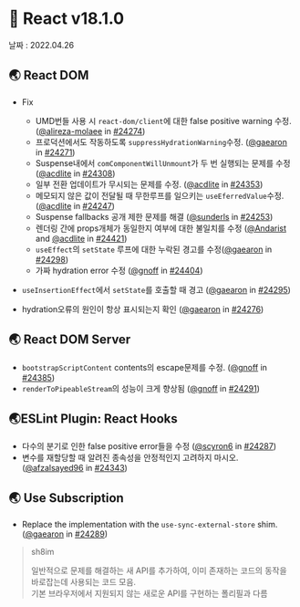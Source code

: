 # 🐳 React v18.1.0

날짜 : 2022.04.26

## 🌏 React DOM

* Fix
  * UMD번들 사용 시 `react-dom/client`에 대한 false positive warning 수정. ([@alireza-molaee](https://github.com/alireza-molaee) in [#24274](https://github.com/facebook/react/pull/24274))
  * 프로덕션에서도 작동하도록 `suppressHydrationWarning`수정. ([@gaearon](https://github.com/gaearon) in [#24271](https://github.com/facebook/react/pull/24271))
  * Suspense내에서 `comComponentWillUnmount`가 두 번 실행되는 문제를 수정 ([@acdlite](https://github.com/acdlite) in [#24308](https://github.com/facebook/react/pull/24308))
  * 일부 전환 업데이트가 무시되는 문제를 수정. ([@acdlite](https://github.com/acdlite) in [#24353](https://github.com/facebook/react/pull/24353))
  * 메모되지 않은 값이 전달될 때 무한루프를 일으키는 `useEferredValue`수정. ([@acdlite](https://github.com/acdlite) in [#24247](https://github.com/facebook/react/pull/24247))
  * Suspense fallbacks 공개 제한 문제를 해결 ([@sunderls](https://github.com/sunderls) in [#24253](https://github.com/facebook/react/pull/24253))
  * 렌더링 간에 props개체가 동일한지 여부에 대한 불일치를 수정 ([@Andarist](https://github.com/Andarist) and [@acdlite](https://github.com/acdlite) in [#24421](https://github.com/facebook/react/pull/24421))
  * `useEffect`의 `setState` 루프에 대한 누락된 경고를 수정([@gaearon](https://github.com/gaearon) in [#24298](https://github.com/facebook/react/pull/24298))
  * 가짜 hydration error 수정 ([@gnoff](https://github.com/gnoff) in [#24404](https://github.com/facebook/react/pull/24404))

* `useInsertionEffect`에서 `setState`를 호출할 때 경고 ([@gaearon](https://github.com/gaearon) in [#24295](https://github.com/facebook/react/pull/24295))
* hydration오류의 원인이 항상 표시되는지 확인 ([@gaearon](https://github.com/gaearon) in [#24276](https://github.com/facebook/react/pull/24276))

## 🌏 React DOM Server

* `bootstrapScriptContent` contents의 escape문제를 수정. ([@gnoff](https://github.com/gnoff) in [#24385](https://github.com/facebook/react/pull/24385))
* `renderToPipeableStream`의 성능이 크게 향상됨 ([@gnoff](https://github.com/gnoff) in [#24291](https://github.com/facebook/react/pull/24291))

## 🌏ESLint Plugin: React Hooks

* 다수의 분기로 인한 false positive error들을 수정 ([@scyron6](https://github.com/scyron6) in [#24287](https://github.com/facebook/react/pull/24287))
* 변수를 재할당할 때 알려진 종속성을 안정적인지 고려하지 마시오. ([@afzalsayed96](https://github.com/afzalsayed96) in [#24343](https://github.com/facebook/react/pull/24343))

## 🌏 Use Subscription

* Replace the implementation with the `use-sync-external-store` shim. ([@gaearon](https://github.com/gaearon) in [#24289](https://github.com/facebook/react/pull/24289))

> sh8im
>
> 일반적으로 문제를 해결하는 새 API를 추가하여, 이미 존재하는 코드의 동작을 바로잡는데 사용되는 코드 모음.<br/>기본 브라우저에서 지원되지 않는 새로운 API를 구현하는 폴리필과 다름